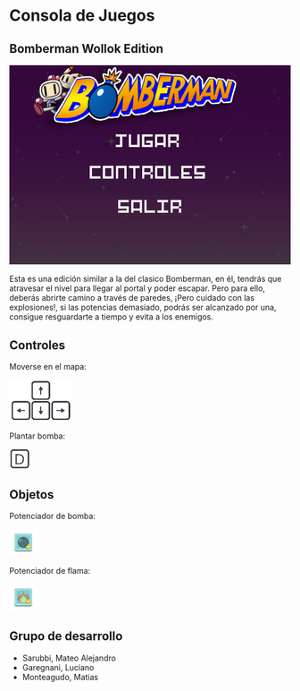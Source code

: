 # Consola de Juegos

## Bomberman Wollok Edition

![](assets/bman/menuBomberman.png)

Esta es una edición similar a la del clasico Bomberman, en él, tendrás que atravesar el nivel para llegar al portal y poder escapar. Pero para ello, deberás abrirte camino a través de paredes, ¡Pero cuidado con las explosiones!, si las potencias demasiado, podrás ser alcanzado por una, consigue resguardarte a tiempo y evita a los enemigos.

## Controles

 Moverse en el mapa:

 ![](assets/flechas-direccionales.png)
 
 Plantar bomba:

 ![](assets/flechas-d.png)

## Objetos

 Potenciador de bomba:
 
 ![](assets/bman/bombPowerUp.png)

 Potenciador de flama:

 ![](assets/bman/flamePowerUp.png)
 
## Grupo de desarrollo

 * Sarubbi, Mateo Alejandro
 * Garegnani, Luciano
 * Monteagudo, Matias
